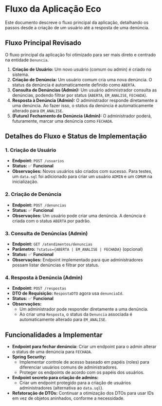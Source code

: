 # Fluxo da Aplicação Eco

Este documento descreve o fluxo principal da aplicação, detalhando os passos desde a criação de um usuário até a resposta de uma denúncia.

## Fluxo Principal Revisado

O fluxo principal da aplicação foi otimizado para ser mais direto e centrado na entidade `Denuncia`.

1.  **Criação de Usuário:** Um novo usuário (comum ou admin) é criado no sistema.
2.  **Criação de Denúncia:** Um usuário comum cria uma nova denúncia. O status da denúncia é automaticamente definido como `ABERTA`.
3.  **Consulta de Denúncias (Admin):** Um usuário administrador consulta as denúncias, podendo filtrar por status (`ABERTA`, `EM_ANALISE`, `FECHADA`).
4.  **Resposta à Denúncia (Admin):** O administrador responde diretamente a uma denúncia. Ao fazer isso, o status da denúncia é automaticamente alterado para `EM_ANALISE`.
5.  **(Futuro) Fechamento de Denúncia (Admin):** O administrador poderá, futuramente, marcar uma denúncia como `FECHADA`.

## Detalhes do Fluxo e Status de Implementação

### 1. Criação de Usuário

*   **Endpoint:** `POST /usuarios`
*   **Status:** ✅ **Funcional**
*   **Observações:** Novos usuários são criados com sucesso. Para testes, um `data.sql` foi adicionado para criar um usuário `ADMIN` e um `COMUM` na inicialização.

### 2. Criação de Denúncia

*   **Endpoint:** `POST /denuncias`
*   **Status:** ✅ **Funcional**
*   **Observações:** Um usuário pode criar uma denúncia. A denúncia é criada com o status `ABERTA` por padrão.

### 3. Consulta de Denúncias (Admin)

*   **Endpoint:** `GET /atendimentos/denuncias`
*   **Parâmetro:** `?status={ABERTA | EM_ANALISE | FECHADA}` (opcional)
*   **Status:** ✅ **Funcional**
*   **Observações:** Endpoint implementado para que administradores possam listar denúncias e filtrar por status.

### 4. Resposta à Denúncia (Admin)

*   **Endpoint:** `POST /respostas`
*   **DTO de Requisição:** `RespostaDTO` agora usa `denunciaId`.
*   **Status:** ✅ **Funcional**
*   **Observações:**
    *   Um administrador pode responder diretamente a uma denúncia.
    *   Ao criar uma `Resposta`, o status da `Denuncia` associada é automaticamente alterado para `EM_ANALISE`.

## Funcionalidades a Implementar

*   **Endpoint para fechar denúncia:** Criar um endpoint para o admin alterar o status de uma denúncia para `FECHADA`.
*   **Spring Security:**
    *   Implementar controle de acesso baseado em papéis (roles) para diferenciar usuários comuns de administradores.
    *   Proteger os endpoints de acordo com os papéis dos usuários.
*   **Endpoint secreto para criação de admins:**
    *   Criar um endpoint protegido para a criação de usuários administradores (alternativa ao `data.sql`).
*   **Refatoração de DTOs:** Continuar a otimização dos DTOs para usar IDs em vez de objetos aninhados, conforme a necessidade.
